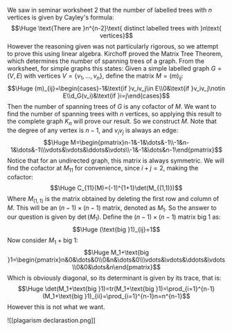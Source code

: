 We saw in seminar worksheet 2 that the number of labelled trees with $n$ vertices is given by Cayley's formula:$$\Huge \text{There are }n^{n-2}\text{ distinct labelled trees with }n\text{ vertices}$$However the reasoning given was not particularly rigorous, so we attempt to prove this using linear algebra. Kirchoff proved the Matrix Tree Theorem, which determines the number of spanning trees of a graph. From the worksheet, for simple graphs this states: Given a simple labelled graph $G=(V,E)$ with vertices $V=\{v_1,\dots,v_n\}$, define the matrix $M=(m)_{ij}$:$$\Huge (m)_{ij}=\begin{cases}-1&\text{if }v_iv_j\in E\\0&\text{if }v_iv_j\notin E\\d_G(v_i)&\text{if }i=j\end{cases}$$Then the number of spanning trees of $G$ is any cofactor of $M$. We want to find the number of spanning trees with $n$ vertices, so applying this result to the complete graph $K_n$ will prove our result. So we construct $M$. Note that the degree of any vertex is $n-1$, and $v_iv_j$ is always an edge:$$\Huge M=\begin{pmatrix}n-1&-1&\dots&-1\\-1&n-1&\dots&-1\\\vdots&\vdots&\ddots&\vdots\\-1&-1&\dots&n-1\end{pmatrix}$$Notice that for an undirected graph, this matrix is always symmetric. We will find the cofactor at $M_{11}$ for convenience, since $i+j=2$, making the cofactor:$$\Huge C_{11}(M)=(-1)^{1+1}\det(M_{(1,1)})$$Where $M_{(1,1)}$ is the matrix obtained by deleting the first row and column of $M$. This will be an $(n-1)\times(n-1)$ matrix, denoted as $M_1$. So the answer to our question is given by $\det(M_1)$. Define the $(n-1)\times(n-1)$ matrix $\text{big }1$ as:$$\Huge (\text{big }1)_{ij}=1$$Now consider $M_1+\text{big }1$:$$\Huge M_1+\text{big }1=\begin{pmatrix}n&0&\dots&0\\0&n&\dots&0\\\vdots&\vdots&\ddots&\vdots\\0&0&\dots&n\end{pmatrix}$$Which is obviously diagonal, so its determinant is given by its trace, that is:$$\Huge \det(M_1+\text{big }1)=tr(M_1+\text{big }1)=\prod_{i=1}^{n-1}(M_1+\text{big }1)_{ii}=\prod_{i=1}^{n-1}n=n^{n-1}$$However this is not what we want.


![[plagarism declarastion.png]]